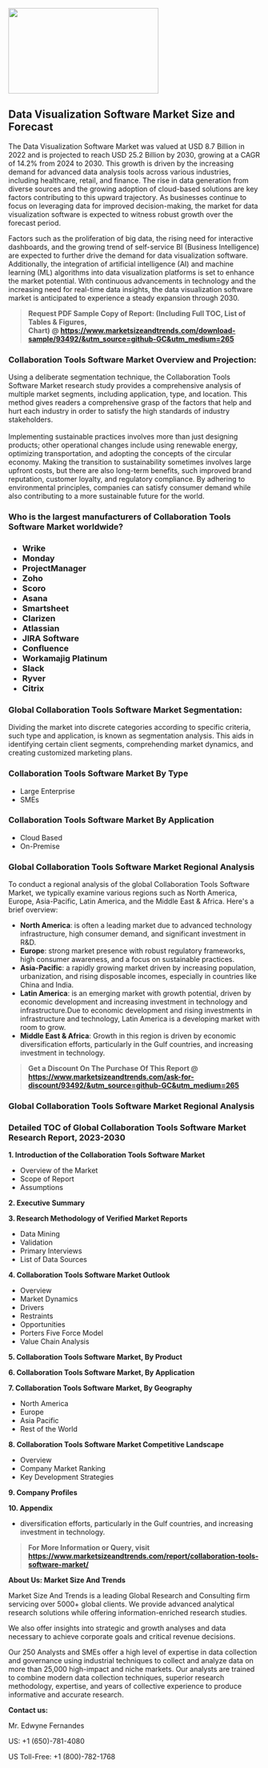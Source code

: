 <p><img class="alignnone size-medium wp-image-20088" src="https://ffe5etoiles.com/wp-content/uploads/2024/12/MST1-300x171.png" alt="" width="300" height="171" /></p><h2>Data Visualization Software Market Size and Forecast</h2><p>The Data Visualization Software Market was valued at USD 8.7 Billion in 2022 and is projected to reach USD 25.2 Billion by 2030, growing at a CAGR of 14.2% from 2024 to 2030. This growth is driven by the increasing demand for advanced data analysis tools across various industries, including healthcare, retail, and finance. The rise in data generation from diverse sources and the growing adoption of cloud-based solutions are key factors contributing to this upward trajectory. As businesses continue to focus on leveraging data for improved decision-making, the market for data visualization software is expected to witness robust growth over the forecast period.</p><p>Factors such as the proliferation of big data, the rising need for interactive dashboards, and the growing trend of self-service BI (Business Intelligence) are expected to further drive the demand for data visualization software. Additionally, the integration of artificial intelligence (AI) and machine learning (ML) algorithms into data visualization platforms is set to enhance the market potential. With continuous advancements in technology and the increasing need for real-time data insights, the data visualization software market is anticipated to experience a steady expansion through 2030.</p></p><blockquote id="" class=""><strong>Request PDF Sample Copy of Report: (Including Full TOC, List of Tables &amp; Figures, Chart)&nbsp;@&nbsp;<strong><a href="https://www.marketsizeandtrends.com/download-sample/93492/&utm_source=github-GC&utm_medium=265" target="_blank">https://www.marketsizeandtrends.com/download-sample/93492/&utm_source=github-GC&utm_medium=265</a></strong></strong></blockquote><h3 id="" class="">Collaboration Tools Software Market&nbsp;Overview and Projection:</h3><p id="" class="">Using a deliberate segmentation technique, the Collaboration Tools Software Market research study provides a comprehensive analysis of multiple market segments, including application, type, and location. This method gives readers a comprehensive grasp of the factors that help and hurt each industry in order to satisfy the high standards of industry stakeholders. <br /> <br />Implementing sustainable practices involves more than just designing products; other operational changes include using renewable energy, optimizing transportation, and adopting the concepts of the circular economy. Making the transition to sustainability sometimes involves large upfront costs, but there are also long-term benefits, such improved brand reputation, customer loyalty, and regulatory compliance. By adhering to environmental principles, companies can satisfy consumer demand while also contributing to a more sustainable future for the world.</p><h3 id="" class="">Who is the largest manufacturers of&nbsp;Collaboration Tools Software Market worldwide?</h3><h3 class=""><p><ul><li>Wrike </li><li> Monday </li><li> ProjectManager </li><li> Zoho </li><li> Scoro </li><li> Asana </li><li> Smartsheet </li><li> Clarizen </li><li> Atlassian </li><li> JIRA Software </li><li> Confluence </li><li> Workamajig Platinum </li><li> Slack </li><li> Ryver </li><li> Citrix</li></ul></p></h3><h3 id="" class="">Global&nbsp;Collaboration Tools Software Market Segmentation:</h3><p id="" class="">Dividing the market into discrete categories according to specific criteria, such type and application, is known as segmentation analysis. This aids in identifying certain client segments, comprehending market dynamics, and creating customized marketing plans.</p><h3 id="" class="">Collaboration Tools Software Market&nbsp;By Type</h3><p><p><ul><li>Large Enterprise </li><li> SMEs</p></li></ul></p></p><h3 id="" class="">Collaboration Tools Software Market&nbsp;By Application</h3><p class=""><p><ul><li>Cloud Based </li><li> On-Premise</li></ul></p></p><h3 id="" class="">Global Collaboration Tools Software Market Regional Analysis</h3><p id="" class="">To conduct a regional analysis of the global Collaboration Tools Software Market, we typically examine various regions such as North America, Europe, Asia-Pacific, Latin America, and the Middle East &amp; Africa. Here's a brief overview:</p><ul><li><strong>North America</strong>: is often a leading market due to advanced technology infrastructure, high consumer demand, and significant investment in R&amp;D.</li><li><strong>Europe</strong>: strong market presence with robust regulatory frameworks, high consumer awareness, and a focus on sustainable practices.</li><li><strong>Asia-Pacific</strong>: a rapidly growing market driven by increasing population, urbanization, and rising disposable incomes, especially in countries like China and India.</li><li><strong>Latin America</strong>: is an emerging market with growth potential, driven by economic development and increasing investment in technology and infrastructure.Due to economic development and rising investments in infrastructure and technology, Latin America is a developing market with room to grow.</li><li><strong>Middle East &amp; Africa</strong>: Growth in this region is driven by economic diversification efforts, particularly in the Gulf countries, and increasing investment in technology.</li></ul><blockquote id="" class=""><strong>Get a Discount On The Purchase Of This Report @ <strong><a href="https://www.marketsizeandtrends.com/ask-for-discount/93492/&utm_source=github-GC&utm_medium=265" target="_blank">https://www.marketsizeandtrends.com/ask-for-discount/93492/&utm_source=github-GC&utm_medium=265</a></strong></strong></blockquote><h3 id="" class="">Global Collaboration Tools Software Market Regional Analysis</h3><h3 id="" class="">Detailed TOC of Global Collaboration Tools Software Market Research Report, 2023-2030</h3><p id="" class=""><strong>1. Introduction of the Collaboration Tools Software Market</strong></p><ul><li>Overview of the Market</li><li>Scope of Report</li><li>Assumptions</li></ul><p id="" class=""><strong>2. Executive Summary</strong></p><p id="" class=""><strong>3. Research Methodology of Verified Market Reports</strong></p><ul><li>Data Mining</li><li>Validation</li><li>Primary Interviews</li><li>List of Data Sources</li></ul><p id="" class=""><strong>4. Collaboration Tools Software Market Outlook</strong></p><ul><li>Overview</li><li>Market Dynamics</li><li>Drivers</li><li>Restraints</li><li>Opportunities</li><li>Porters Five Force Model</li><li>Value Chain Analysis</li></ul><p id="" class=""><strong>5. Collaboration Tools Software Market, By Product</strong></p><p id="" class=""><strong>6. Collaboration Tools Software Market, By Application</strong></p><p id="" class=""><strong>7. Collaboration Tools Software Market, By Geography</strong></p><ul><li>North America</li><li>Europe</li><li>Asia Pacific</li><li>Rest of the World</li></ul><p id="" class=""><strong>8. Collaboration Tools Software Market Competitive Landscape</strong></p><ul><li>Overview</li><li>Company Market Ranking</li><li>Key Development Strategies</li></ul><p id="" class=""><strong>9. Company Profiles</strong></p><p id="" class=""><strong>10. Appendix</strong></p><ul><li>diversification efforts, particularly in the Gulf countries, and increasing investment in technology.</li></ul><blockquote id="" class=""><strong>For More Information or Query, visit <strong><strong><a href="https://www.marketsizeandtrends.com/report/collaboration-tools-software-market/" target="_blank">https://www.marketsizeandtrends.com/report/collaboration-tools-software-market/</a></strong></strong></strong></blockquote><p id="" class=""><strong>About Us: Market Size And Trends</strong></p><p id="" class="">Market Size And Trends is a leading Global Research and Consulting firm servicing over 5000+ global clients. We provide advanced analytical research solutions while offering information-enriched research studies.</p><p id="" class="">We also offer insights into strategic and growth analyses and data necessary to achieve corporate goals and critical revenue decisions.</p><p id="" class="">Our 250 Analysts and SMEs offer a high level of expertise in data collection and governance using industrial techniques to collect and analyze data on more than 25,000 high-impact and niche markets. Our analysts are trained to combine modern data collection techniques, superior research methodology, expertise, and years of collective experience to produce informative and accurate research.</p><p id="" class=""><strong>Contact us:</strong></p><p id="" class="">Mr. Edwyne Fernandes</p><p id="" class="">US: +1 (650)-781-4080</p><p id="" class="">US Toll-Free: +1 (800)-782-1768</p>
